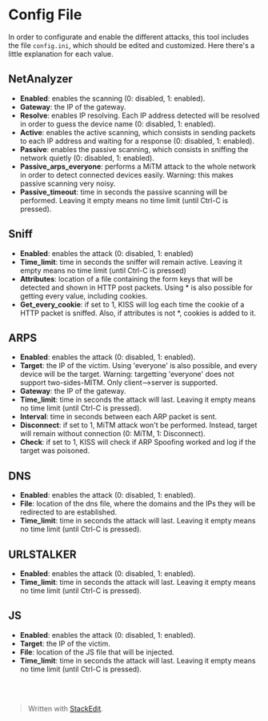# Config File

 In order to configurate and enable the different attacks, this tool includes the file `config.ini`, which should be edited and customized. Here there's a little explanation for each value.

## NetAnalyzer
- **Enabled**: enables the scanning (0: disabled, 1: enabled).
- **Gateway**: the IP of the gateway.
- **Resolve**: enables IP resolving. Each IP address detected will be resolved in order to guess the device name (0: disabled, 1: enabled).
- **Active**: enables the active scanning, which consists in sending packets to each IP address and waiting for a response (0: disabled, 1: enabled).
- **Passive**: enables the passive scanning, which consists in sniffing the network quietly (0: disabled, 1: enabled).
- **Passive_arps_everyone**: performs a MiTM attack to the whole network in order to detect connected devices easily. Warning: this makes passive scanning very noisy.
- **Passive_timeout**: time in seconds the passive scanning will be performed. Leaving it empty means no time limit (until Ctrl-C is pressed).

## Sniff
 - **Enabled**: enables the attack (0: disabled, 1: enabled)
 - **Time_limit**: time in seconds the sniffer will remain active. Leaving it empty means no time limit (until Ctrl-C is pressed)
 - **Attributes**: location of a file containing the form keys that will be detected and shown in HTTP post packets. Using * is also possible for getting every value, including cookies.
 - **Get_every_cookie**: if set to 1, KISS will log each time the cookie of a HTTP packet is sniffed. Also, if attributes is not *, cookies is added to it.

## ARPS
- **Enabled**: enables the attack (0: disabled, 1: enabled).
- **Target**: the IP of the victim. Using 'everyone' is also possible, and every device will be the target. Warning: targetting 'everyone' does not support two-sides-MITM. Only client-->server is supported.
- **Gateway**: the IP of the gateway.
- **Time_limit**: time in seconds the attack will last. Leaving it empty means no time limit (until Ctrl-C is pressed).
- **Interval**: time in seconds between each ARP packet is sent.
- **Disconnect**: if set to 1, MiTM attack won't be performed. Instead, target will remain without connection (0: MiTM, 1: Disconnect).
- **Check**: if set to 1, KISS will check if ARP Spoofing worked and log if the target was poisoned.

## DNS
- **Enabled**: enables the attack (0: disabled, 1: enabled).
- **File**: location of the dns file, where the domains and the IPs they will be redirected to are established.
- **Time_limit**: time in seconds the attack will last. Leaving it empty means no time limit (until Ctrl-C is pressed).

## URLSTALKER
- **Enabled**: enables the attack (0: disabled, 1: enabled).
- **Time_limit**: time in seconds the attack will last. Leaving it empty means no time limit (until Ctrl-C is pressed).

## JS
- **Enabled**: enables the attack (0: disabled, 1: enabled).
- **Target**: the IP of the victim.
- **File**: location of the JS file that will be injected.
- **Time_limit**: time in seconds the attack will last. Leaving it empty means no time limit (until Ctrl-C is pressed).

<br><br>
> Written with [StackEdit](https://stackedit.io/).
